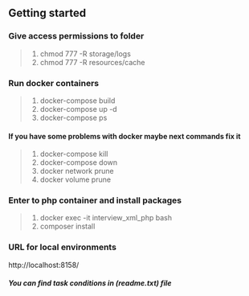 ## Getting started

### Give access permissions to folder

> 1. chmod 777 -R storage/logs
> 2. chmod 777 -R resources/cache

### Run docker containers

> 1. docker-compose build
> 2. docker-compose up -d
> 3. docker-compose ps

#### If you have some problems with docker maybe next commands fix it

> 1. docker-compose kill
> 2. docker-compose down
> 3. docker network prune
> 4. docker volume prune

### Enter to php container and install packages

> 1. docker exec -it interview_xml_php bash
> 2. composer install

### URL for local environments

http://localhost:8158/

##### You can find task conditions in (readme.txt) file